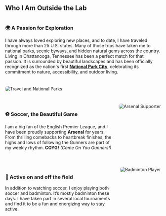 ## Who I Am Outside the Lab

<style>
.outside-row {
  display: flex;
  flex-wrap: wrap;
  align-items: flex-start;
  gap: 1.5rem;
  margin-bottom: 2.5rem;
}
.outside-row .text {
  flex: 1 1 60%;
}
.outside-row img {
  max-width: 300px;
  height: auto;
  border-radius: 6px;
}
</style>

<div class="outside-row">
  <div class="text">
    <h3>🌍 A Passion for Exploration</h3>
    <p>I have always loved exploring new places, and to date, I have traveled through more than 25 U.S. states. Many of those trips have taken me to national parks, scenic byways, and hidden natural gems across the country. Living in Chattanooga, Tennessee has been a perfect match for that passion. It is surrounded by beautiful landscapes and has been officially recognized as the nation's first <a href="https://chattanooga.gov/stay-informed/latest-news/its-official-chattanooga-becomes-first-national-park-city-north-america"><strong>National Park City</strong></a>, celebrating its commitment to nature, accessibility, and outdoor living.</p>
  </div>
  <img src="{{ '/images/travel.PNG' | relative_url }}" alt="Travel and National Parks">
</div>

<div class="outside-row">
  <div class="text">
    <h3>⚽ Soccer, the Beautiful Game</h3>
    <p>I am a big fan of the English Premier League, and I have been proudly supporting <strong>Arsenal</strong> for years. From thrilling comebacks to heartbreak finishes, the highs and lows of following the Gunners are part of my weekly rhythm. <strong>COYG!</strong> <em>(Come On You Gunners!)</em></p>
  </div>
  <img src="{{ '/images/arsenal.PNG' | relative_url }}" alt="Arsenal Supporter">
</div>

<div class="outside-row">
  <div class="text">
    <h3>🏸 Active on and off the field</h3>
    <p>In addition to watching soccer, I enjoy playing both soccer and badminton. It’s mostly badminton these days. I have taken part in several local tournaments and find it to be a fun and energizing way to stay active.</p>
  </div>
  <img src="{{ '/images/badminton.PNG' | relative_url }}" alt="Badminton Player">
</div>
